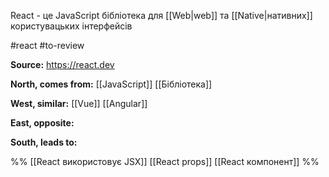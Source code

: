 React - це JavaScript бібліотека для [[Web|web]] та [[Native|нативних]] користувацьких інтерфейсів 

#react #to-review

**Source:**
https://react.dev

**North, comes from:**
[[JavaScript]]
[[Бібліотека]]

**West, similar:**
[[Vue]]
[[Angular]]

**East, opposite:**


**South, leads to:**

%%
[[React використовує JSX]]
[[React props]]
[[React компонент]]
%%
